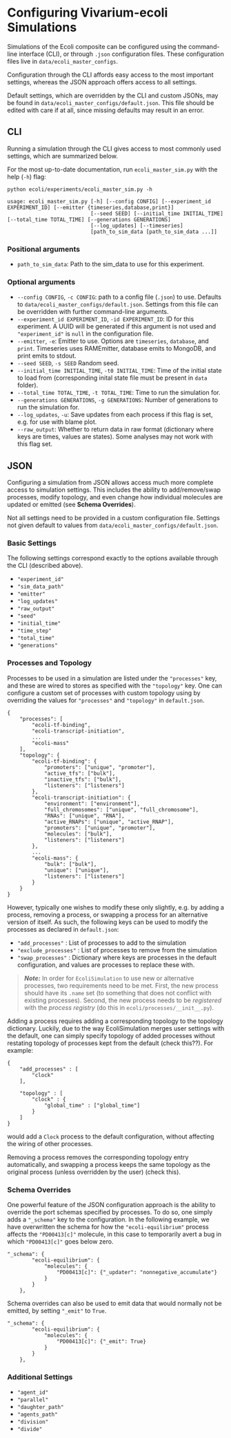 # Configuring Vivarium-ecoli Simulations

Simulations of the Ecoli composite can be configured using the command-line interface (CLI), or through `.json` configuration files. These configuration files live in `data/ecoli_master_configs`.

Configuration through the CLI affords easy access to the most important settings, whereas the JSON approach offers access to all settings.

Default settings, which are overridden by the CLI and custom JSONs, may be found in `data/ecoli_master_configs/default.json`. This file should be edited with care if at all, since missing defaults may result in an error.


## CLI

Running a simulation through the CLI gives access to most commonly used settings, which are summarized below.

For the most up-to-date documentation, run `ecoli_master_sim.py` with the help (`-h`) flag:

```
python ecoli/experiments/ecoli_master_sim.py -h
```

```
usage: ecoli_master_sim.py [-h] [--config CONFIG] [--experiment_id EXPERIMENT_ID] [--emitter {timeseries,database,print}]
                           [--seed SEED] [--initial_time INITIAL_TIME] [--total_time TOTAL_TIME] [--generations GENERATIONS]
                           [--log_updates] [--timeseries]
                           [path_to_sim_data [path_to_sim_data ...]]
```

### Positional arguments

- `path_to_sim_data`: Path to the sim_data to use for this experiment.

### Optional arguments

- `--config CONFIG`, `-c CONFIG`: path to a config file (`.json`) to use. Defaults to `data/ecoli_master_configs/default.json`. Settings from this file can be overridden with further command-line arguments.
- `--experiment_id EXPERIMENT_ID`, `-id EXPERIMENT_ID`: ID for this experiment. A UUID will be generated if this argument is not used and `"experiment_id"` is `null` in the configuration file.
- `--emitter`, `-e`: Emitter to use. Options are `timeseries`, `database`, and `print`. Timeseries uses RAMEmitter, database emits to MongoDB, and print emits to stdout.
- `--seed SEED`, `-s SEED`  Random seed.
- `--initial_time INITIAL_TIME`, `-t0 INITIAL_TIME`: Time of the initial state to load from (corresponding inital state file must be present in `data` folder).
- `--total_time TOTAL_TIME`, `-t TOTAL_TIME`: Time to run the simulation for.
- `--generations GENERATIONS`, `-g GENERATIONS`: Number of generations to run the simulation for.
- `--log_updates`, `-u`: Save updates from each process if this flag is set, e.g. for use with blame plot.
- `--raw_output`: Whether to return data in raw format (dictionary where keys are times, values are states). Some analyses may not work with this flag set.

## JSON

Configuring a simulation from JSON allows access much more complete access to simulation settings. This includes the ability to add/remove/swap processes, modify topology, and even change how individual molecules are updated or emitted (see **Schema Overrides**).

Not all settings need to be provided in a custom configuration file. Settings not given default to values from `data/ecoli_master_configs/default.json`.

### Basic Settings

The following settings correspond exactly to the options available through the CLI (described above).

- `"experiment_id"`
- `"sim_data_path"`
- `"emitter"`
- `"log_updates"`
- `"raw_output"`
- `"seed"`
- `"initial_time"`
- `"time_step"`
- `"total_time"`
- `"generations"`


### Processes and Topology

Processes to be used in a simulation are listed under the `"processes"` key, and these are wired to stores as specified with the `"topology"` key. One can configure a custom set of processes with custom topology using by overriding the values for `"processes"` and `"topology"` in `default.json`.

```{json}
{
    "processes": [
        "ecoli-tf-binding",
        "ecoli-transcript-initiation",
        ...
        "ecoli-mass"
    ],
    "topology": {
        "ecoli-tf-binding": {
            "promoters": ["unique", "promoter"],
            "active_tfs": ["bulk"],
            "inactive_tfs": ["bulk"],
            "listeners": ["listeners"]
        },
        "ecoli-transcript-initiation": {
            "environment": ["environment"],
            "full_chromosomes": ["unique", "full_chromosome"],
            "RNAs": ["unique", "RNA"],
            "active_RNAPs": ["unique", "active_RNAP"],
            "promoters": ["unique", "promoter"],
            "molecules": ["bulk"],
            "listeners": ["listeners"]
        },
        ...
        "ecoli-mass": {
            "bulk": ["bulk"],
            "unique": ["unique"],
            "listeners": ["listeners"]
        }
    }
}
```

However, typically one wishes to modify these only slightly, e.g. by adding a process, removing a process, or swapping a process for an alternative version of itself. As such, the following keys can be used to modify the processes as declared in `default.json`:

- `"add_processes"` : List of processes to add to the simulation
- `"exclude_processes"` : List of processes to remove from the simulation
- `"swap_processes"` : Dictionary where keys are processes in the default configuration, and values are processes to replace these with.

> ***Note:*** In order for `EcoliSimulation` to use new or alternative processes, two requirements need to be met. First, the new process should have its `.name` set (to something that does not conflict with existing processes). Second, the new process needs to be *registered* with the *process registry* (do this in `ecoli/processes/__init__.py`).

Adding a process requires adding a corresponding topology to the topology dictionary. Luckily, due to the way EcoliSimulation merges user settings with the default, one can simply specify topology of added processes without restating topology of processes kept from the default (check this??). For example:

```
{
    "add_processes" : [
        "clock"
    ],
    
    "topology" : [
        "clock" : {
            "global_time" : ["global_time"]
        }
    ]
}
```

would add a `Clock` process to the default configuration, without affecting the wiring of other processes.

Removing a process removes the corresponding topology entry automatically, and swapping a process keeps the same topology as the original process (unless overridden by the user) (check this).

### Schema Overrides

One powerful feature of the JSON configuration approach is the ability to override the port schemas specified by processes. To do so, one simply adds a `"_schema"` key to the configuration. In the following example, we have overwritten the schema for how the `"ecoli-equilibrium"` process affects the `"PD00413[c]"` molecule, in this case to temporarily avert a bug in which `"PD00413[c]"` goes below zero.

```
"_schema": {
        "ecoli-equilibrium": {
            "molecules": {
                "PD00413[c]": {"_updater": "nonnegative_accumulate"}
            }
        }
    },
```

Schema overrides can also be used to emit data that would normally not be emitted, by setting `"_emit"` to `True`.

```
"_schema": {
        "ecoli-equilibrium": {
            "molecules": {
                "PD00413[c]": {"_emit": True}
            }
        }
    },
```

### Additional Settings

- `"agent_id"`
- `"parallel"`
- `"daughter_path"`
- `"agents_path"`
- `"division"`
- `"divide"`